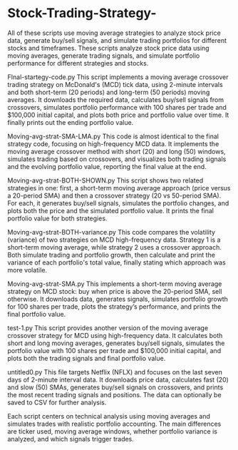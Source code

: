 # Stock-Trading-Strategy-
All of these scripts use moving average strategies to analyze stock price data, generate buy/sell signals, and simulate trading portfolios for different stocks and timeframes. These scripts analyze stock price data using moving averages, generate trading signals, and simulate portfolio performance for different strategies and stocks.

FInal-startegy-code.py
This script implements a moving average crossover trading strategy on McDonald's (MCD) tick data, using 2-minute intervals and both short-term (20 periods) and long-term (50 periods) moving averages. It downloads the required data, calculates buy/sell signals from crossovers, simulates portfolio performance with 100 shares per trade and $100,000 initial capital, and plots both price and portfolio value over time. It finally prints out the ending portfolio value.

Moving-avg-strat-SMA-LMA.py
This code is almost identical to the final strategy code, focusing on high-frequency MCD data. It implements the moving average crossover method with short (20) and long (50) windows, simulates trading based on crossovers, and visualizes both trading signals and the evolving portfolio value, reporting the final value at the end.

Moving-avg-strat-BOTH-SHOWN.py
This script shows two related strategies in one: first, a short-term moving average approach (price versus a 20-period SMA) and then a crossover strategy (20 vs 50-period SMA). For each, it generates buy/sell signals, simulates the portfolio changes, and plots both the price and the simulated portfolio value. It prints the final portfolio value for both strategies.

Moving-avg-strat-BOTH-variance.py
This code compares the volatility (variance) of two strategies on MCD high-frequency data. Strategy 1 is a short-term moving average, while strategy 2 uses a crossover approach. Both simulate trading and portfolio growth, then calculate and print the variance of each portfolio's total value, finally stating which approach was more volatile.

Moving-avg-strat-SMA.py
This implements a short-term moving average strategy on MCD stock: buy when price is above the 20-period SMA, sell otherwise. It downloads data, generates signals, simulates portfolio growth for 100 shares per trade, plots the strategy’s performance, and prints the final portfolio value.

test-1.py
This script provides another version of the moving average crossover strategy for MCD using high-frequency data. It calculates both short and long moving averages, generates buy/sell signals, simulates the portfolio value with 100 shares per trade and $100,000 initial capital, and plots both the trading signals and final portfolio value.

untitled0.py
This file targets Netflix (NFLX) and focuses on the last seven days of 2-minute interval data. It downloads price data, calculates fast (20) and slow (50) SMAs, generates buy/sell signals on crossovers, and prints the most recent trading signals and positions. The data can optionally be saved to CSV for further analysis.

Each script centers on technical analysis using moving averages and simulates trades with realistic portfolio accounting. The main differences are ticker used, moving average windows, whether portfolio variance is analyzed, and which signals trigger trades.
